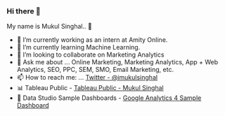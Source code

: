 ### Hi there 👋

My name is Mukul Singhal.. 👦

- 🔭 I’m currently working as an intern at Amity Online. 
- 🌱 I’m currently learning Machine Learning.
- 👯 I’m looking to collaborate on Marketing Analytics
- 💬 Ask me about ... Online Marketing, Marketing Analytics, App + Web Analytics, SEO, PPC, SEM, SMO, Email Marketing, etc.
- 📫 How to reach me: ... [Twitter - @imukulsinghal](https://twitter.com/imukul_singhal)
- 📊 Tableau Public - [Tableau Public - Mukul Singhal](https://public.tableau.com/profile/mukul.singhal)
- 🌈 Data Studio Sample Dashboards - [Google Analytics 4 Sample Dashboard](https://datastudio.google.com/reporting/8fb66165-9c31-44c6-aa96-797cfaca963b/page/8mI1B)

<!-- <img src = 'https://github-readme-stats.vercel.app/api?username=mukulsinghal001&&show_icons=true&title_color=ffffff&icon_color=bb2acf&text_color=daf7dc&bg_color=151515'> -->
